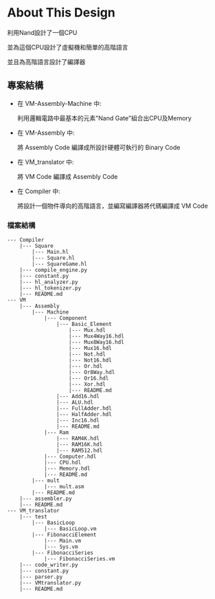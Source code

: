 # About This Design

利用Nand設計了一個CPU

並為這個CPU設計了虛擬機和簡單的高階語言

並且為高階語言設計了編譯器


## 專案結構

- 在 VM-Assembly-Machine 中:

	利用邏輯電路中最基本的元素"Nand Gate"組合出CPU及Memory

- 在 VM-Assembly 中:

	將 Assembly Code 編譯成所設計硬體可執行的 Binary Code

- 在 VM_translator 中:

	將 VM Code 編譯成 Assembly Code

- 在 Compiler 中:

	將設計一個物件導向的高階語言，並編寫編譯器將代碼編譯成 VM Code

### 檔案結構
	--- Compiler
		|--- Square
			|--- Main.hl
			|--- Square.hl
			|--- SquareGame.hl
		|--- compile_engine.py
		|--- constant.py
		|--- hl_analyzer.py
		|--- hl_tokenizer.py
		|--- README.md
	--- VM
		|--- Assembly
			|--- Machine
				|--- Component
					|--- Basic_Element
						|--- Mux.hdl
						|--- Mux4Way16.hdl
						|--- Mux8Way16.hdl
						|--- Mux16.hdl
						|--- Not.hdl
						|--- Not16.hdl
						|--- Or.hdl
						|--- Or8Way.hdl
						|--- Or16.hdl
						|--- Xor.hdl
						|--- README.md
					|--- Add16.hdl
					|--- ALU.hdl
					|--- FullAdder.hdl
					|--- HalfAdder.hdl
					|--- Inc16.hdl
					|--- README.md
				|--- Ram
					|--- RAM4K.hdl
					|--- RAM16K.hdl
					|--- RAM512.hdl
				|--- Computer.hdl
				|--- CPU.hdl
				|--- Memory.hdl
				|--- README.md
			|--- mult
				|--- mult.asm
			|--- README.md
		|--- assembler.py
		|--- README.md
	--- VM_translator
		|--- test
			|--- BasicLoop
				|--- BasicLoop.vm
			|--- FibonacciElement
				|--- Main.vm
				|--- Sys.vm
			|--- FibonacciSeries
				|--- FibonacciSeries.vm
		|--- code_writer.py
		|--- constant.py
		|--- parser.py
		|--- VMtranslator.py
		|--- README.md

